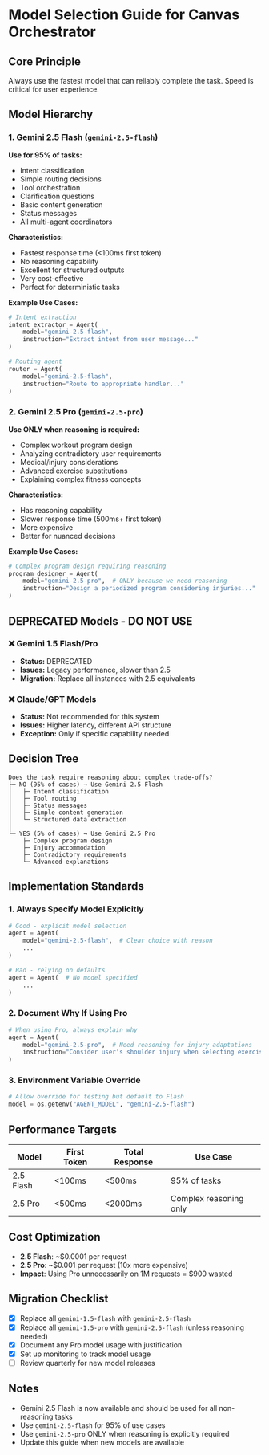# Model Selection Guide for Canvas Orchestrator

## Core Principle
Always use the fastest model that can reliably complete the task. Speed is critical for user experience.

## Model Hierarchy

### 1. Gemini 2.5 Flash (`gemini-2.5-flash`)
**Use for 95% of tasks:**
- Intent classification
- Simple routing decisions
- Tool orchestration
- Clarification questions
- Basic content generation
- Status messages
- All multi-agent coordinators

**Characteristics:**
- Fastest response time (<100ms first token)
- No reasoning capability
- Excellent for structured outputs
- Very cost-effective
- Perfect for deterministic tasks

**Example Use Cases:**
```python
# Intent extraction
intent_extractor = Agent(
    model="gemini-2.5-flash",
    instruction="Extract intent from user message..."
)

# Routing agent
router = Agent(
    model="gemini-2.5-flash", 
    instruction="Route to appropriate handler..."
)
```

### 2. Gemini 2.5 Pro (`gemini-2.5-pro`)
**Use ONLY when reasoning is required:**
- Complex workout program design
- Analyzing contradictory user requirements
- Medical/injury considerations
- Advanced exercise substitutions
- Explaining complex fitness concepts

**Characteristics:**
- Has reasoning capability
- Slower response time (500ms+ first token)
- More expensive
- Better for nuanced decisions

**Example Use Cases:**
```python
# Complex program design requiring reasoning
program_designer = Agent(
    model="gemini-2.5-pro",  # ONLY because we need reasoning
    instruction="Design a periodized program considering injuries..."
)
```

## DEPRECATED Models - DO NOT USE

### ❌ Gemini 1.5 Flash/Pro
- **Status:** DEPRECATED
- **Issues:** Legacy performance, slower than 2.5
- **Migration:** Replace all instances with 2.5 equivalents

### ❌ Claude/GPT Models
- **Status:** Not recommended for this system
- **Issues:** Higher latency, different API structure
- **Exception:** Only if specific capability needed

## Decision Tree

```
Does the task require reasoning about complex trade-offs?
├─ NO (95% of cases) → Use Gemini 2.5 Flash
│   ├─ Intent classification
│   ├─ Tool routing
│   ├─ Status messages
│   ├─ Simple content generation
│   └─ Structured data extraction
│
└─ YES (5% of cases) → Use Gemini 2.5 Pro
    ├─ Complex program design
    ├─ Injury accommodation
    ├─ Contradictory requirements
    └─ Advanced explanations
```

## Implementation Standards

### 1. Always Specify Model Explicitly
```python
# Good - explicit model selection
agent = Agent(
    model="gemini-2.5-flash",  # Clear choice with reason
    ...
)

# Bad - relying on defaults
agent = Agent(  # No model specified
    ...
)
```

### 2. Document Why If Using Pro
```python
# When using Pro, always explain why
agent = Agent(
    model="gemini-2.5-pro",  # Need reasoning for injury adaptations
    instruction="Consider user's shoulder injury when selecting exercises..."
)
```

### 3. Environment Variable Override
```python
# Allow override for testing but default to Flash
model = os.getenv("AGENT_MODEL", "gemini-2.5-flash")
```

## Performance Targets

| Model | First Token | Total Response | Use Case |
|-------|-------------|----------------|----------|
| 2.5 Flash | <100ms | <500ms | 95% of tasks |
| 2.5 Pro | <500ms | <2000ms | Complex reasoning only |

## Cost Optimization

- **2.5 Flash**: ~$0.0001 per request
- **2.5 Pro**: ~$0.001 per request (10x more expensive)
- **Impact**: Using Pro unnecessarily on 1M requests = $900 wasted

## Migration Checklist

- [x] Replace all `gemini-1.5-flash` with `gemini-2.5-flash`
- [x] Replace all `gemini-1.5-pro` with `gemini-2.5-flash` (unless reasoning needed)
- [x] Document any Pro model usage with justification
- [x] Set up monitoring to track model usage
- [ ] Review quarterly for new model releases

## Notes

- Gemini 2.5 Flash is now available and should be used for all non-reasoning tasks
- Use `gemini-2.5-flash` for 95% of use cases
- Use `gemini-2.5-pro` ONLY when reasoning is explicitly required
- Update this guide when new models are available
